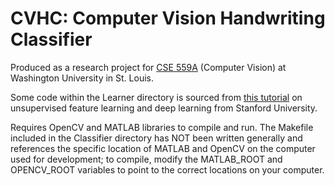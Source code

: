 # CVHC: Computer Vision Handwriting Classifier

Produced as a research project for <a href="http://www.cse.wustl.edu/~furukawa/cse559a/2015_spring/">CSE 559A</a>
(Computer Vision) at Washington University in St. Louis.

Some code within the Learner directory is sourced from <a href="http://ufldl.stanford.edu/wiki/index.php/UFLDL_Tutorial">
this tutorial</a> on unsupervised feature learning and deep learning from Stanford University.

Requires OpenCV and MATLAB libraries to compile and run. The Makefile included in the Classifier directory has NOT been written generally and references the specific location of MATLAB and OpenCV on the computer used for development; to compile, modify the MATLAB_ROOT and OPENCV_ROOT variables to point to the correct locations on your computer.
